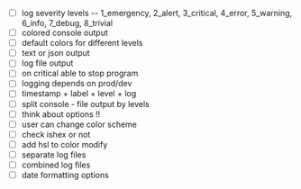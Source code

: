 - [ ] log severity levels -- 1_emergency, 2_alert, 3_critical, 4_error, 5_warning, 6_info, 7_debug, 8_trivial
- [ ] colored console output
- [ ] default colors for different levels
- [ ] text or json output
- [ ] log file output
- [ ] on critical able to stop program
- [ ] logging depends on prod/dev
- [ ] timestamp + label + level + log
- [ ] split console - file output by levels
- [ ] think about options !!
- [ ] user can change color scheme
- [ ] check ishex or not
- [ ] add hsl to color modify
- [ ] separate log files
- [ ] combined log files
- [ ] date formatting options
